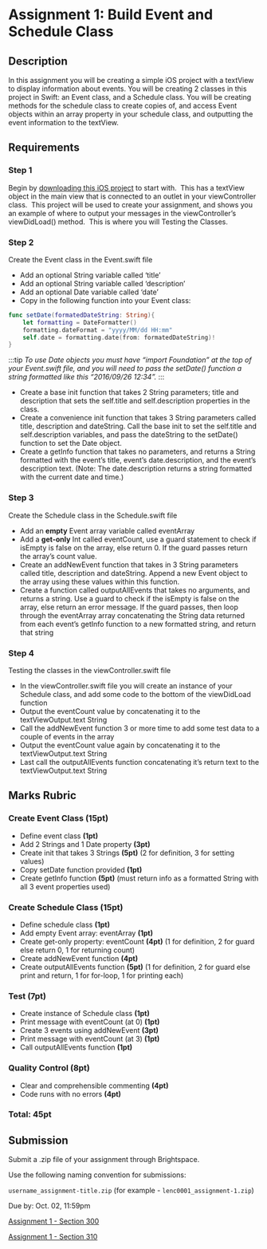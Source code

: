 # Assignment 1: Build Event and Schedule Class

## Description

In this assignment you will be creating a simple iOS project with a textView to display information about events. You will be creating 2 classes in this project in Swift: an Event class, and a Schedule class. You will be creating methods for the schedule class to create copies of, and access Event objects within an array property in your schedule class, and outputting the event information to the textView.

## Requirements

### Step 1

Begin by [downloading this iOS project](/F2020/assets/downloads/Assignment_01_Start.zip) to start with.  This has a textView object in the main view that is connected to an outlet in your viewController class.  This project will be used to create your assignment, and shows you an example of where to output your messages in the viewController’s viewDidLoad() method.  This is where you will Testing the Classes.

### Step 2

Create the Event class in the Event.swift file

* Add an optional String variable called ‘title’
* Add an optional String variable called ‘description’
* Add an optional Date variable called ‘date’
* Copy in the following function into your Event class:

```swift
func setDate(formatedDateString: String){
    let formatting = DateFormatter()
    formatting.dateFormat = "yyyy/MM/dd HH:mm"
    self.date = formatting.date(from: formatedDateString)!
}
```

:::tip
*To use Date objects you must have “import Foundation” at the top of your Event.swift file, and you will need to pass the setDate() function a string formatted like this “2016/09/26 12:34”.*
:::

* Create a base init function that takes 2 String parameters; title and description that sets the self.title and self.description properties in the class.
* Create a convenience init function that takes 3 String parameters called title, description and dateString. Call the base init to set the self.title and self.description variables, and pass the dateString to the setDate() function to set the Date object.
* Create a getInfo function that takes no parameters, and returns a String formatted with the event’s title, event’s date.description, and the event’s description text. (Note: The date.description returns a string formatted with the current date and time.)

### Step 3

Create the Schedule class in the Schedule.swift file

* Add an **empty** Event array variable called eventArray
* Add a **get-only** Int called eventCount, use a guard statement to check if isEmpty is false on the array, else return 0. If the guard passes return the array’s count value.
* Create an addNewEvent function that takes in 3 String parameters called title, description and dateString. Append a new Event object to the array using these values within this function.
* Create a function called outputAllEvents that takes no arguments, and returns a string. Use a guard to check if the isEmpty is false on the array, else return an error message. If the guard passes, then loop through the eventArray array concatenating the String data returned from each event’s getInfo function to a new formatted string, and return that string

### Step 4

Testing the classes in the viewController.swift file

* In the viewController.swift file you will create an instance of your Schedule class, and add some code to the bottom of the viewDidLoad function
* Output the eventCount value by concatenating it to the textViewOutput.text String
* Call the addNewEvent function 3 or more time to add some test data to a couple of events in the array
* Output the eventCount value again by concatenating it to the textViewOutput.text String
* Last call the outputAllEvents function concatenating it’s return text to the textViewOutput.text String

## Marks Rubric

### Create Event Class (15pt)
* Define event class **(1pt)**
* Add 2 Strings and 1 Date property **(3pt)**
* Create init that takes 3 Strings **(5pt)** (2 for definition, 3 for setting values)
* Copy setDate function provided **(1pt)**
* Create getInfo function **(5pt)** (must return info as a formatted String with all 3 event properties used)

### Create Schedule Class (15pt)
* Define schedule class **(1pt)**
* Add empty Event array: eventArray **(1pt)**
* Create get-only property: eventCount **(4pt)** (1 for definition, 2 for guard else return 0, 1 for returning count)
* Create addNewEvent function **(4pt)**
* Create outputAllEvents function **(5pt)** (1 for definition, 2 for guard else print and return, 1 for for-loop, 1 for printing each)

### Test (7pt)
* Create instance of Schedule class **(1pt)**
* Print message with eventCount (at 0) **(1pt)**
* Create 3 events using addNewEvent **(3pt)**
* Print message with eventCount (at 3) **(1pt)**
* Call outputAllEvents function **(1pt)**

### Quality Control (8pt)
* Clear and comprehensible commenting **(4pt)**
* Code runs with no errors **(4pt)**

### Total: 45pt

## Submission

Submit a .zip file of your assignment through Brightspace.

Use the following naming convention for submissions:

`username_assignment-title.zip` (for example - `lenc0001_assignment-1.zip`)

Due by: Oct. 02, 11:59pm

[Assignment 1 - Section 300](https://brightspace.algonquincollege.com/d2l/lms/dropbox/user/folders_list.d2l?ou=196083&isprv=0)

[Assignment 1 - Section 310](https://brightspace.algonquincollege.com/d2l/lms/dropbox/user/folders_list.d2l?ou=196084&isprv=0)

<!-- Notes for the future 
    
    Things to change:
    -make event Title a non-optional variable, it must always be set
    -rename Event's description variable to about
    -change GetInfo function to output info using a calculated property for the description value from CustomStringConvertible protocol (See Swift video with Simon Allardice on Pluralsight)

    Things to add:
    -make Event inherit from CostomStringConvertable protocol
-->